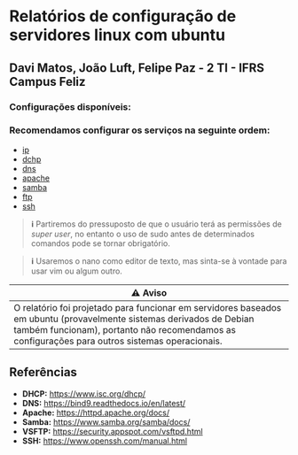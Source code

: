 # Relatórios de configuração de servidores linux com ubuntu

## Davi Matos, João Luft, Felipe Paz - 2 TI - IFRS Campus Feliz

### **Configurações disponíveis:**

### Recomendamos configurar os serviços na seguinte ordem:

- [ip](ip/01-configuracao.md)
- [dchp](dhcp/01-dhcp.md)
- [dns](dns/01-dns.md)
- [apache](apache/01-apache.md)
- [samba](samba/01-samba-server.md)
- [ftp](ftp/init.md)
- [ssh](ssh/01-ssh.md)

> **ℹ️** Partiremos do pressuposto de que o usuário terá as permissões de _super user_, no entanto o uso de sudo antes de determinados comandos pode se tornar obrigatório.

> **ℹ️** Usaremos o nano como editor de texto, mas sinta-se à vontade para usar vim ou algum outro.

| ⚠ Aviso                                                                                                                                                                                                                |
| ---------------------------------------------------------------------------------------------------------------------------------------------------------------------------------------------------------------------- |
| O relatório foi projetado para funcionar em servidores baseados em ubuntu (provavelmente sistemas derivados de Debian também funcionam), portanto não recomendamos as configurações para outros sistemas operacionais. |

## Referências

- **DHCP:** https://www.isc.org/dhcp/
- **DNS:** https://bind9.readthedocs.io/en/latest/
- **Apache:** https://httpd.apache.org/docs/
- **Samba:** https://www.samba.org/samba/docs/
- **VSFTP:** https://security.appspot.com/vsftpd.html
- **SSH:** https://www.openssh.com/manual.html
